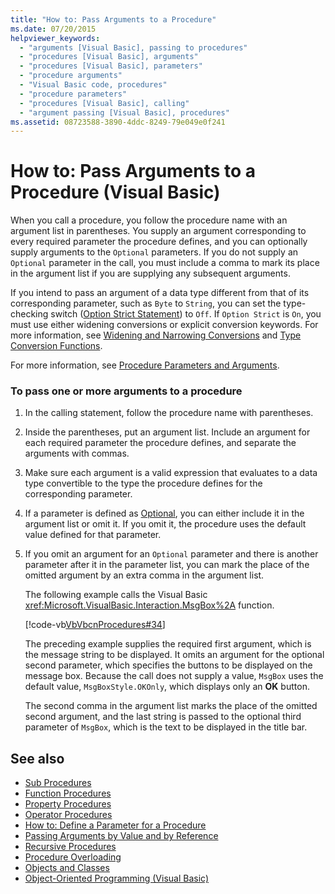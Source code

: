 ```yaml
---
title: "How to: Pass Arguments to a Procedure"
ms.date: 07/20/2015
helpviewer_keywords: 
  - "arguments [Visual Basic], passing to procedures"
  - "procedures [Visual Basic], arguments"
  - "procedures [Visual Basic], parameters"
  - "procedure arguments"
  - "Visual Basic code, procedures"
  - "procedure parameters"
  - "procedures [Visual Basic], calling"
  - "argument passing [Visual Basic], procedures"
ms.assetid: 08723588-3890-4ddc-8249-79e049e0f241
---
```

# How to: Pass Arguments to a Procedure (Visual Basic)
When you call a procedure, you follow the procedure name with an argument list in parentheses. You supply an argument corresponding to every required parameter the procedure defines, and you can optionally supply arguments to the `Optional` parameters. If you do not supply an `Optional` parameter in the call, you must include a comma to mark its place in the argument list if you are supplying any subsequent arguments.  
  
 If you intend to pass an argument of a data type different from that of its corresponding parameter, such as `Byte` to `String`, you can set the type-checking switch ([Option Strict Statement](../../../language-reference/statements/option-strict-statement.md)) to `Off`. If `Option Strict` is `On`, you must use either widening conversions or explicit conversion keywords. For more information, see [Widening and Narrowing Conversions](../data-types/widening-and-narrowing-conversions.md) and [Type Conversion Functions](../../../language-reference/functions/type-conversion-functions.md).  
  
 For more information, see [Procedure Parameters and Arguments](./procedure-parameters-and-arguments.md).  
  
### To pass one or more arguments to a procedure  
  
1. In the calling statement, follow the procedure name with parentheses.  
  
2. Inside the parentheses, put an argument list. Include an argument for each required parameter the procedure defines, and separate the arguments with commas.  
  
3. Make sure each argument is a valid expression that evaluates to a data type convertible to the type the procedure defines for the corresponding parameter.  
  
4. If a parameter is defined as [Optional](../../../language-reference/modifiers/optional.md), you can either include it in the argument list or omit it. If you omit it, the procedure uses the default value defined for that parameter.  
  
5. If you omit an argument for an `Optional` parameter and there is another parameter after it in the parameter list, you can mark the place of the omitted argument by an extra comma in the argument list.  
  
     The following example calls the Visual Basic <xref:Microsoft.VisualBasic.Interaction.MsgBox%2A> function.  
  
     [!code-vb[VbVbcnProcedures#34](~/samples/snippets/visualbasic/VS_Snippets_VBCSharp/VbVbcnProcedures/VB/Class1.vb#34)]  
  
     The preceding example supplies the required first argument, which is the message string to be displayed. It omits an argument for the optional second parameter, which specifies the buttons to be displayed on the message box. Because the call does not supply a value, `MsgBox` uses the default value, `MsgBoxStyle.OKOnly`, which displays only an **OK** button.  
  
     The second comma in the argument list marks the place of the omitted second argument, and the last string is passed to the optional third parameter of `MsgBox`, which is the text to be displayed in the title bar.  
  
## See also

- [Sub Procedures](./sub-procedures.md)
- [Function Procedures](./function-procedures.md)
- [Property Procedures](./property-procedures.md)
- [Operator Procedures](./operator-procedures.md)
- [How to: Define a Parameter for a Procedure](./how-to-define-a-parameter-for-a-procedure.md)
- [Passing Arguments by Value and by Reference](./passing-arguments-by-value-and-by-reference.md)
- [Recursive Procedures](./recursive-procedures.md)
- [Procedure Overloading](./procedure-overloading.md)
- [Objects and Classes](../objects-and-classes/index.md)
- [Object-Oriented Programming (Visual Basic)](../../concepts/object-oriented-programming.md)
